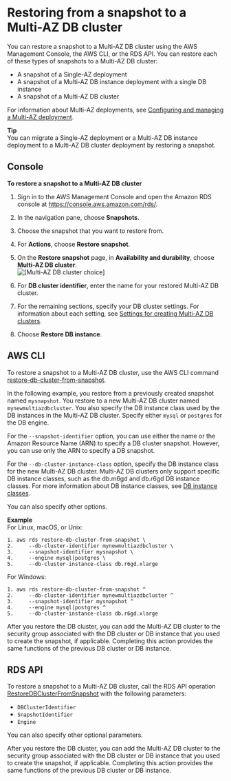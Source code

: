 # Restoring from a snapshot to a Multi\-AZ DB cluster<a name="USER_RestoreFromMultiAZDBClusterSnapshot.Restoring"></a>

You can restore a snapshot to a Multi\-AZ DB cluster using the AWS Management Console, the AWS CLI, or the RDS API\. You can restore each of these types of snapshots to a Multi\-AZ DB cluster:
+ A snapshot of a Single\-AZ deployment
+ A snapshot of a Multi\-AZ DB instance deployment with a single DB instance
+ A snapshot of a Multi\-AZ DB cluster

For information about Multi\-AZ deployments, see [Configuring and managing a Multi\-AZ deployment](Concepts.MultiAZ.md)\.

**Tip**  
You can migrate a Single\-AZ deployment or a Multi\-AZ DB instance deployment to a Multi\-AZ DB cluster deployment by restoring a snapshot\.

## Console<a name="USER_RestoreFromMultiAZDBClusterSnapshot.CON"></a>

**To restore a snapshot to a Multi\-AZ DB cluster**

1. Sign in to the AWS Management Console and open the Amazon RDS console at [https://console\.aws\.amazon\.com/rds/](https://console.aws.amazon.com/rds/)\.

1. In the navigation pane, choose **Snapshots**\.

1. Choose the snapshot that you want to restore from\.

1. For **Actions**, choose **Restore snapshot**\.

1. On the **Restore snapshot** page, in **Availability and durability**, choose **Multi\-AZ DB cluster**\.  
![\[Multi-AZ DB cluster choice\]](http://docs.aws.amazon.com/AmazonRDS/latest/UserGuide/images/multi-az-db-cluster-create.png)

1. For **DB cluster identifier**, enter the name for your restored Multi\-AZ DB cluster\.

1. For the remaining sections, specify your DB cluster settings\. For information about each setting, see [Settings for creating Multi\-AZ DB clusters](create-multi-az-db-cluster.md#create-multi-az-db-cluster-settings)\.

1. Choose **Restore DB instance**\. 

## AWS CLI<a name="USER_RestoreFromMultiAZDBClusterSnapshot.CLI"></a>

To restore a snapshot to a Multi\-AZ DB cluster, use the AWS CLI command [restore\-db\-cluster\-from\-snapshot](https://docs.aws.amazon.com/cli/latest/reference/rds/restore-db-cluster-from-snapshot.html)\.

In the following example, you restore from a previously created snapshot named `mysnapshot`\. You restore to a new Multi\-AZ DB cluster named `mynewmultiazdbcluster`\. You also specify the DB instance class used by the DB instances in the Multi\-AZ DB cluster\. Specify either `mysql` or `postgres` for the DB engine\.

For the `--snapshot-identifier` option, you can use either the name or the Amazon Resource Name \(ARN\) to specify a DB cluster snapshot\. However, you can use only the ARN to specify a DB snapshot\.

For the `--db-cluster-instance-class` option, specify the DB instance class for the new Multi\-AZ DB cluster\. Multi\-AZ DB clusters only support specific DB instance classes, such as the db\.m6gd and db\.r6gd DB instance classes\. For more information about DB instance classes, see [DB instance classes](Concepts.DBInstanceClass.md)\.

You can also specify other options\.

**Example**  
For Linux, macOS, or Unix:  

```
1. aws rds restore-db-cluster-from-snapshot \
2.     --db-cluster-identifier mynewmultiazdbcluster \
3.     --snapshot-identifier mysnapshot \
4.     --engine mysql|postgres \
5.     --db-cluster-instance-class db.r6gd.xlarge
```
For Windows:  

```
1. aws rds restore-db-cluster-from-snapshot ^
2.     --db-cluster-identifier mynewmultiazdbcluster ^
3.     --snapshot-identifier mysnapshot ^
4.     --engine mysql|postgres ^
5.     --db-cluster-instance-class db.r6gd.xlarge
```

After you restore the DB cluster, you can add the Multi\-AZ DB cluster to the security group associated with the DB cluster or DB instance that you used to create the snapshot, if applicable\. Completing this action provides the same functions of the previous DB cluster or DB instance\.

## RDS API<a name="USER_RestoreFromMultiAZDBClusterSnapshot.API"></a>

To restore a snapshot to a Multi\-AZ DB cluster, call the RDS API operation [RestoreDBClusterFromSnapshot](https://docs.aws.amazon.com/AmazonRDS/latest/APIReference/API_RestoreDBClusterFromSnapshot.html) with the following parameters: 
+ `DBClusterIdentifier` 
+ `SnapshotIdentifier` 
+ `Engine` 

You can also specify other optional parameters\.

After you restore the DB cluster, you can add the Multi\-AZ DB cluster to the security group associated with the DB cluster or DB instance that you used to create the snapshot, if applicable\. Completing this action provides the same functions of the previous DB cluster or DB instance\.